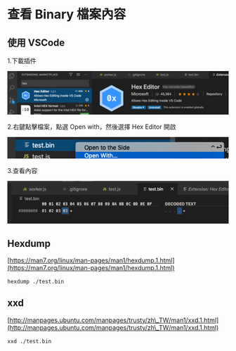 # 查看 Binary 檔案內容

## 使用 VSCode

1.下載插件

![](<../../.gitbook/assets/螢幕快照 2020-08-28 上午9.32.51.png>)

2.右鍵點擊檔案，點選 Open with，然後選擇 Hex Editor 開啟

![](<../../.gitbook/assets/螢幕快照 2020-08-28 上午9.33.11.png>)

3.查看內容

![](<../../.gitbook/assets/螢幕快照 2020-08-28 上午9.33.21.png>)

## Hexdump

[https://man7.org/linux/man-pages/man1/hexdump.1.html](https://man7.org/linux/man-pages/man1/hexdump.1.html)

```
hexdump ./test.bin
```

## xxd

[http://manpages.ubuntu.com/manpages/trusty/zh\_TW/man1/xxd.1.html](http://manpages.ubuntu.com/manpages/trusty/zh\_TW/man1/xxd.1.html)

```
xxd ./test.bin
```
